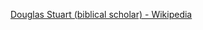 ﻿[Douglas Stuart (biblical scholar) - Wikipedia](https://en.wikipedia.org/wiki/Douglas_Stuart_(biblical_scholar))